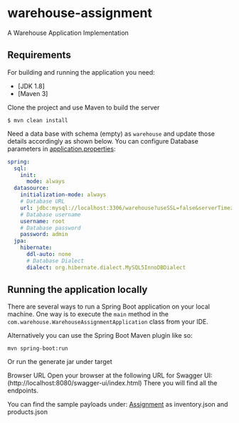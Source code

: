# warehouse-assignment
A Warehouse Application Implementation

## Requirements

For building and running the application you need:

- [JDK 1.8]
- [Maven 3]

Clone the project and use Maven to build the server

```shell
$ mvn clean install
```
Need a data base with schema (empty) as `warehouse` and update those details accordingly as shown below.
You can configure Database parameters in [application.properties](https://github.com/SaiGowtami/warehouse-assignment/blob/main/src/main/resources/application.yml):
```yaml
spring:
  sql:
    init:
      mode: always
  datasource:
    initialization-mode: always
    # Database URL
    url: jdbc:mysql://localhost:3306/warehouse?useSSL=false&serverTimezone=UTC&useLegacyDatetimeCode=false
    # Database username
    username: root
    # Database password
    password: admin
  jpa:
    hibernate:
      ddl-auto: none
      # Database Dialect
      dialect: org.hibernate.dialect.MySQL5InnoDBDialect
```

## Running the application locally

There are several ways to run a Spring Boot application on your local machine. One way is to execute the `main` method in the `com.warehouse.WarehouseAssignmentApplication` class from your IDE.

Alternatively you can use the Spring Boot Maven plugin like so:

```shell
mvn spring-boot:run
```
Or run the generate jar under target

Browser URL
Open your browser at the following URL for Swagger UI:
(http://localhost:8080/swagger-ui/index.html)
There you will find all the endpoints.

You can find the sample payloads under:
[Assignment](https://github.com/SaiGowtami/warehouse-assignment/tree/main/assignment) as inventory.json and products.json
